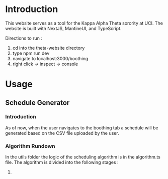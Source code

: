 # Introduction

This website serves as a tool for the Kappa Alpha Theta sorority at UCI. The website is built with NextJS, MantineUI, and TypeScript.

Directions to run :

1. cd into the theta-website directory
2. type npm run dev
3. navigate to localhost:3000/boothing
4. right click -> inspect -> console

# Usage

## Schedule Generator

### Introduction

As of now, when the user navigates to the boothing tab a schedule will be generated based on the CSV file uploaded by the user.

### Algorithm Rundown

In the utils folder the logic of the scheduling algorithm is in the algorithm.ts file. The algorithm is divided into the following stages :

1.
